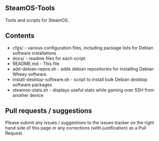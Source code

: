 ## SteamOS-Tools
Tools and scripts for SteamOS.

## Contents
* cfgs/ - various configuration files, including package lists for Debian software installations
* docs/ - readme files for each script
* README.md - This file
* add-debian-repos.sh - adds debian repositories for installing Debian Wheey software.
* install-desktop-software.sh - script to install bulk Debian desktop software packages
* steamos-stats.sh - displays useful stats while gaming over SSH from another device

## Pull requests / suggestions
Please submit any issues / suggestions to the issues tracker on the right hand side of this page
or any corrections (with justification) as a Pull Request.
